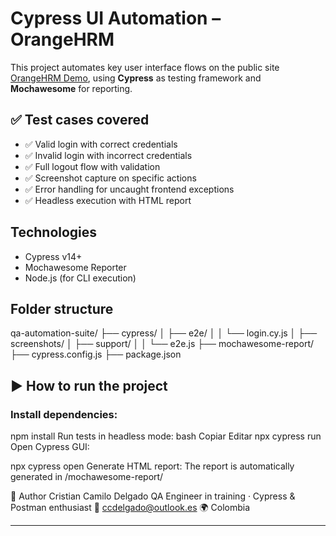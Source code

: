 #  Cypress UI Automation – OrangeHRM

This project automates key user interface flows on the public site [OrangeHRM Demo](https://opensource-demo.orangehrmlive.com), using **Cypress** as testing framework and **Mochawesome** for reporting.

## ✅ Test cases covered

- ✅ Valid login with correct credentials
- ✅ Invalid login with incorrect credentials
- ✅ Full logout flow with validation
- ✅ Screenshot capture on specific actions
- ✅ Error handling for uncaught frontend exceptions
- ✅ Headless execution with HTML report

##  Technologies

- Cypress v14+
- Mochawesome Reporter
- Node.js (for CLI execution)

##  Folder structure

qa-automation-suite/ ├── cypress/ │ ├── e2e/ │ │ └── login.cy.js │ ├── screenshots/ │ ├── support/ │ │ └── e2e.js ├── mochawesome-report/ ├── cypress.config.js ├── package.json

## ▶️ How to run the project

### Install dependencies:
npm install
Run tests in headless mode:
bash
Copiar
Editar
npx cypress run
Open Cypress GUI:

npx cypress open
Generate HTML report:
The report is automatically generated in /mochawesome-report/

📝 Author
Cristian Camilo Delgado
QA Engineer in training · Cypress & Postman enthusiast
📧 ccdelgado@outlook.es
🌍 Colombia

---
